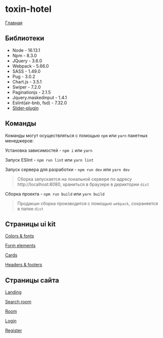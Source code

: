 # toxin-hotel

[Главная](https://barghest0.github.io/toxin)

## Библиотеки

- Node - 16.13.1
- Npm - 8.3.0
- JQuery - 3.6.0
- Webpack - 5.66.0
- SASS - 1.49.0
- Pug - 3.0.2
- Chart.js - 3.5.1
- Swiper - 7.2.0
- Paginationjs - 2.1.5
- Jquery.maskedinput - 1.4.1
- Eslint(air-bnb, fsd) - 7.32.0
- [Slider-plugin](https://github.com/barghest0/slider-plugin)

## Команды

Команды могут осуществляться с помощью `npm` или `yarn` пакетных менеджеров:

Установка зависимостей - `npm i` или `yarn`

Запуск ESlint - `npm run lint` или `yarn lint`

Запуск сервера для разработки - `npm run dev` или `yarn dev`

> Сборка запускается на локальной сервере по адресу http://localhost:8080, храниться в браузере в дериктории `dist`

Сборка проекта - `npm run build` или `yarn build`

> Продакшн сборка производится с помощью `webpack`, сохраняется в папке `dist`

## Страницы ui kit

[Colors & fonts](https://barghest0.github.io/toxin/colors-fonts.html)

[Form elements](https://barghest0.github.io/toxin/form-elements.html)

[Cards](https://barghest0.github.io/toxin/cards.html)

[Headers & footers](https://barghest0.github.io/toxin/headers-footers.html)

## Страницы сайта

[Landing](https://barghest0.github.io/toxin/landing.html)

[Search room](https://barghest0.github.io/toxin/search-room.html)

[Room](https://barghest0.github.io/toxin/room.html)

[Login](https://barghest0.github.io/toxin/login.html)

[Register](https://barghest0.github.io/toxin/register.html)
